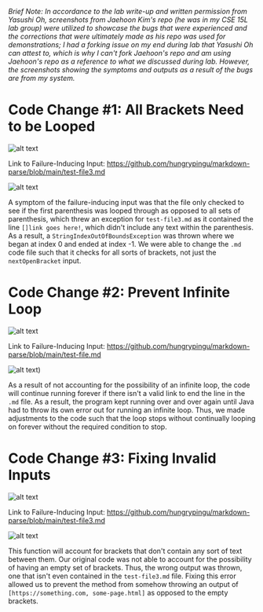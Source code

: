 *Brief Note: In accordance to the lab write-up and written permission from Yasushi Oh, screenshots from Jaehoon Kim's repo (he was in my CSE 15L lab group) were utilized to showcase the bugs that were experienced and the corrections that were ultimately made as his repo was used for demonstrations; I had a forking issue on my end during lab that Yasushi Oh can attest to, which is why I can't fork Jaehoon's repo and am using Jaehoon's repo as a reference to what we discussed during lab. However, the screenshots showing the symptoms and outputs as a result of the bugs are from my system.*

# Code Change #1: All Brackets Need to be Looped

![alt text](https://user-images.githubusercontent.com/81746604/151634257-f6ac42e4-fd30-428a-9e7a-9e0e52900c74.png)

Link to Failure-Inducing Input: https://github.com/hungrypingu/markdown-parse/blob/main/test-file3.md

![alt text](https://user-images.githubusercontent.com/81746604/153662839-a5f47647-0805-47d7-92c6-fa5e247c11cf.png)

A symptom of the failure-inducing input was that the file only checked to see if the first parenthesis was looped through as opposed to all sets of parenthesis, which threw an exception for `test-file3.md` as it contained the line `[]link goes here!`, which didn't include any text within the parenthesis. As a result, a `StringIndexOutOfBoundsException` was thrown where we began at index 0 and ended at index -1. We were able to change the `.md` code file such that it checks for all sorts of brackets, not just the `nextOpenBracket` input.


# Code Change #2: Prevent Infinite Loop
![alt text](https://user-images.githubusercontent.com/81746604/151633182-dfd1e949-9144-4948-95cf-1601d0ba9d82.png)

Link to Failure-Inducing Input: https://github.com/hungrypingu/markdown-parse/blob/main/test-file.md

![alt text](https://user-images.githubusercontent.com/81746604/151635904-61b9e92e-ddd2-4790-a375-6732eefc5c25.png))

As a result of not accounting for the possibility of an infinite loop, the code will continue running forever if there isn't a valid link to end the line in the `.md` file. As a result, the program kept running over and over again until Java had to throw its own error out for running an infinite loop. Thus, we made adjustments to the code such that the loop stops without continually looping on forever without the required condition to stop.


# Code Change #3: Fixing Invalid Inputs
![alt text](https://user-images.githubusercontent.com/81746604/153669316-d831b92c-0732-4094-9325-2dd42f62f661.png)

Link to Failure-Inducing Input: https://github.com/hungrypingu/markdown-parse/blob/main/test-file3.md

![alt text](https://user-images.githubusercontent.com/81746604/153669161-cf2a6aaa-6d84-4d91-8812-0d6be51e1b1b.png)

This function will account for brackets that don't contain any sort of text between them. Our original code was not able to account for the possibility of having an empty set of brackets. Thus, the wrong output was thrown, one that isn't even contained in the `test-file3.md` file. Fixing this error allowed us to prevent the method from somehow throwing an output of `[https://something.com, some-page.html]` as opposed to the empty brackets.
